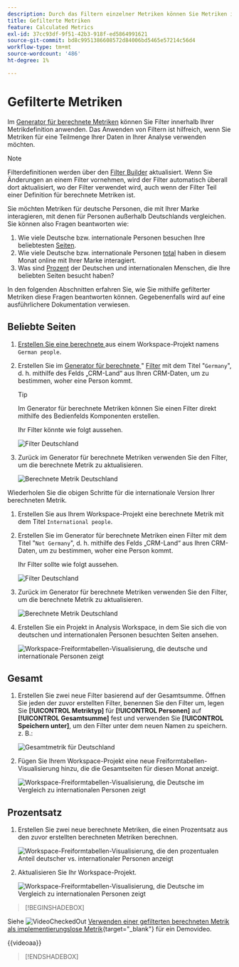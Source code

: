 ```yaml
---
description: Durch das Filtern einzelner Metriken können Sie Metriken innerhalb desselben Berichts vergleichen.
title: Gefilterte Metriken
feature: Calculated Metrics
exl-id: 37cc93df-9f51-42b3-918f-ed5864991621
source-git-commit: bd8c9951386608572d84006bd5465e57214c56d4
workflow-type: tm+mt
source-wordcount: '486'
ht-degree: 1%

---
```


# Gefilterte Metriken

Im [Generator für berechnete Metriken](cm-build-metrics.md#definition-builder) können Sie Filter innerhalb Ihrer Metrikdefinition anwenden. Das Anwenden von Filtern ist hilfreich, wenn Sie Metriken für eine Teilmenge Ihrer Daten in Ihrer Analyse verwenden möchten.

>[!NOTE]
>
>Filterdefinitionen werden über den [Filter Builder](/help/components/filters/filter-builder.md) aktualisiert. Wenn Sie Änderungen an einem Filter vornehmen, wird der Filter automatisch überall dort aktualisiert, wo der Filter verwendet wird, auch wenn der Filter Teil einer Definition für berechnete Metriken ist.
>

Sie möchten Metriken für deutsche Personen, die mit Ihrer Marke interagieren, mit denen für Personen außerhalb Deutschlands vergleichen. Sie können also Fragen beantworten wie:

1. Wie viele Deutsche bzw. internationale Personen besuchen Ihre beliebtesten [Seiten](#popular-pages).
1. Wie viele Deutsche bzw. internationale Personen [total](#totals) haben in diesem Monat online mit Ihrer Marke interagiert.
1. Was sind [Prozent](#percentages) der Deutschen und internationalen Menschen, die Ihre beliebten Seiten besucht haben?

In den folgenden Abschnitten erfahren Sie, wie Sie mithilfe gefilterter Metriken diese Fragen beantworten können. Gegebenenfalls wird auf eine ausführlichere Dokumentation verwiesen.

## Beliebte Seiten

1. [Erstellen Sie eine berechnete ](cm-workflow.md) aus einem Workspace-Projekt namens `German people`.
1. Erstellen Sie im [Generator für berechnete ](cm-build-metrics.md)&quot; [Filter](/help/components/filters/filter-builder.md) mit dem Titel &quot;`Germany`&quot;, d. h. mithilfe des Felds „CRM-Land“ aus Ihren CRM-Daten, um zu bestimmen, woher eine Person kommt.

   >[!TIP]
   >
   >Im Generator für berechnete Metriken können Sie einen Filter direkt mithilfe des Bedienfelds Komponenten erstellen.
   >   

   Ihr Filter könnte wie folgt aussehen.

   ![Filter Deutschland](assets/filter-germany.png)

1. Zurück im Generator für berechnete Metriken verwenden Sie den Filter, um die berechnete Metrik zu aktualisieren.

   ![Berechnete Metrik Deutschland](assets/calculated-metric-germany.png)

Wiederholen Sie die obigen Schritte für die internationale Version Ihrer berechneten Metrik.

1. Erstellen Sie aus Ihrem Workspace-Projekt eine berechnete Metrik mit dem Titel `International people`.
1. Erstellen Sie im Generator für berechnete Metriken einen Filter mit dem Titel &quot;`Not Germany`&quot;, d. h. mithilfe des Felds „CRM-Land“ aus Ihren CRM-Daten, um zu bestimmen, woher eine Person kommt.

   Ihr Filter sollte wie folgt aussehen.

   ![Filter Deutschland](assets/filter-not-germany.png)

1. Zurück im Generator für berechnete Metriken verwenden Sie den Filter, um die berechnete Metrik zu aktualisieren.

   ![Berechnete Metrik Deutschland](assets/calculated-metric-notgermany.png)


1. Erstellen Sie ein Projekt in Analysis Workspace, in dem Sie sich die von deutschen und internationalen Personen besuchten Seiten ansehen.

   ![Workspace-Freiformtabellen-Visualisierung, die deutsche und internationale Personen zeigt](assets/workspace-german-vs-international.png)


## Gesamt

1. Erstellen Sie zwei neue Filter basierend auf der Gesamtsumme. Öffnen Sie jeden der zuvor erstellten Filter, benennen Sie den Filter um, legen Sie **[!UICONTROL Metriktyp]** für **[!UICONTROL Personen]** auf **[!UICONTROL Gesamtsumme]** fest und verwenden Sie **[!UICONTROL Speichern unter]**, um den Filter unter dem neuen Namen zu speichern. z. B.:

   ![Gesamtmetrik für Deutschland](assets/calculated-metric-germany-total.png)

1. Fügen Sie Ihrem Workspace-Projekt eine neue Freiformtabellen-Visualisierung hinzu, die die Gesamtseiten für diesen Monat anzeigt.

   ![Workspace-Freiformtabellen-Visualisierung, die Deutsche im Vergleich zu internationalen Personen zeigt](assets/workspace-german-vs-international-totals.png)


## Prozentsatz

1. Erstellen Sie zwei neue berechnete Metriken, die einen Prozentsatz aus den zuvor erstellten berechneten Metriken berechnen.

   ![Workspace-Freiformtabellen-Visualisierung, die den prozentualen Anteil deutscher vs. internationaler Personen anzeigt](assets/calculated-metric-germany-total-percentage.png)


1. Aktualisieren Sie Ihr Workspace-Projekt.

   ![Workspace-Freiformtabellen-Visualisierung, die Deutsche im Vergleich zu internationalen Personen zeigt](assets/workspace-german-vs-international-totals-percentage.png)



>[!BEGINSHADEBOX]

Siehe ![VideoCheckedOut](/help/assets/icons/VideoCheckedOut.svg) [Verwenden einer gefilterten berechneten Metrik als implementierungslose Metrik](https://video.tv.adobe.com/v/25407?quality=12&learn=on){target="_blank"} für ein Demovideo.

{{videoaa}}

>[!ENDSHADEBOX]

